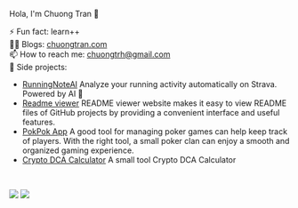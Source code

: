 <!--
**chuongtrh/chuongtrh** is a ✨ _special_ ✨ repository because its `README.md` (this file) appears on your GitHub profile.

Here are some ideas to get you started:

- 🔭 I’m currently working on ...
- 🌱 I’m currently learning ...
- 👯 I’m looking to collaborate on ...
- 🤔 I’m looking for help with ...
- 💬 Ask me about ...
- 📫 How to reach me: ...
- 😄 Pronouns: ...
- ⚡ Fun fact: ...
-->

Hola, I'm Chuong Tran 👋

⚡ Fun fact: learn++
<br/>
👨‍💻 Blogs: [chuongtran.com](https://chuongtran.com/)
<br/>
📫 How to reach me: chuongtrh@gmail.com
<br/>
🚀 Side projects:
-  [RunningNoteAI](https://running-note-ai.web.app/) Analyze your running activity automatically on Strava. Powered by AI 🤖
-  [Readme viewer](https://docs-chuongtrh.vercel.app) README viewer website makes it easy to view README files of GitHub projects by providing a convenient interface and useful features.
-  [PokPok App](https://pokpok-app.web.app) A good tool for managing poker games can help keep track of players. With the right tool, a small poker clan can enjoy a smooth and organized gaming experience.
-  [Crypto DCA Calculator](https://cryptosaving.app) A small tool Crypto DCA Calculator  
<br/>

![](http://github-profile-summary-cards.vercel.app/api/cards/stats?username=chuongtrh&theme=default) 
![](http://github-profile-summary-cards.vercel.app/api/cards/repos-per-language?username=chuongtrh&theme=default)
